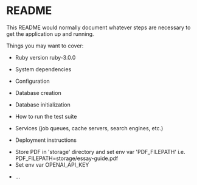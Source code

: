 # README

This README would normally document whatever steps are necessary to get the
application up and running.

Things you may want to cover:

* Ruby version
ruby-3.0.0
* System dependencies

* Configuration

* Database creation

* Database initialization

* How to run the test suite

* Services (job queues, cache servers, search engines, etc.)

* Deployment instructions
- Store PDF in 'storage' directory and set env var 'PDF_FILEPATH' i.e. PDF_FILEPATH=storage/essay-guide.pdf
- Set env var OPENAI_API_KEY
* ...


